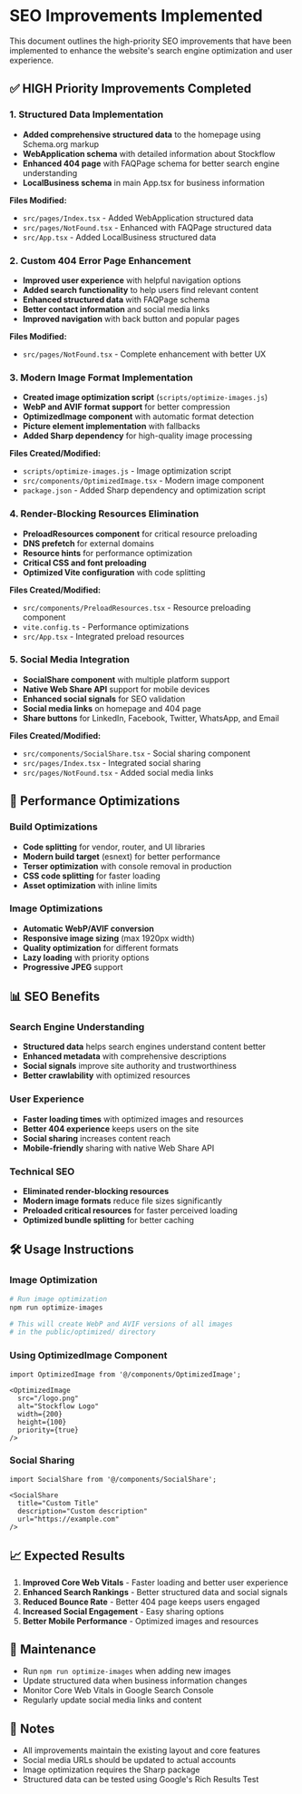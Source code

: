 # SEO Improvements Implemented

This document outlines the high-priority SEO improvements that have been implemented to enhance the website's search engine optimization and user experience.

## ✅ HIGH Priority Improvements Completed

### 1. Structured Data Implementation
- **Added comprehensive structured data** to the homepage using Schema.org markup
- **WebApplication schema** with detailed information about Stockflow
- **Enhanced 404 page** with FAQPage schema for better search engine understanding
- **LocalBusiness schema** in main App.tsx for business information

**Files Modified:**
- `src/pages/Index.tsx` - Added WebApplication structured data
- `src/pages/NotFound.tsx` - Enhanced with FAQPage structured data
- `src/App.tsx` - Added LocalBusiness structured data

### 2. Custom 404 Error Page Enhancement
- **Improved user experience** with helpful navigation options
- **Added search functionality** to help users find relevant content
- **Enhanced structured data** with FAQPage schema
- **Better contact information** and social media links
- **Improved navigation** with back button and popular pages

**Files Modified:**
- `src/pages/NotFound.tsx` - Complete enhancement with better UX

### 3. Modern Image Format Implementation
- **Created image optimization script** (`scripts/optimize-images.js`)
- **WebP and AVIF format support** for better compression
- **OptimizedImage component** with automatic format detection
- **Picture element implementation** with fallbacks
- **Added Sharp dependency** for high-quality image processing

**Files Created/Modified:**
- `scripts/optimize-images.js` - Image optimization script
- `src/components/OptimizedImage.tsx` - Modern image component
- `package.json` - Added Sharp dependency and optimization script

### 4. Render-Blocking Resources Elimination
- **PreloadResources component** for critical resource preloading
- **DNS prefetch** for external domains
- **Resource hints** for performance optimization
- **Critical CSS and font preloading**
- **Optimized Vite configuration** with code splitting

**Files Created/Modified:**
- `src/components/PreloadResources.tsx` - Resource preloading component
- `vite.config.ts` - Performance optimizations
- `src/App.tsx` - Integrated preload resources

### 5. Social Media Integration
- **SocialShare component** with multiple platform support
- **Native Web Share API** support for mobile devices
- **Enhanced social signals** for SEO validation
- **Social media links** on homepage and 404 page
- **Share buttons** for LinkedIn, Facebook, Twitter, WhatsApp, and Email

**Files Created/Modified:**
- `src/components/SocialShare.tsx` - Social sharing component
- `src/pages/Index.tsx` - Integrated social sharing
- `src/pages/NotFound.tsx` - Added social media links

## 🚀 Performance Optimizations

### Build Optimizations
- **Code splitting** for vendor, router, and UI libraries
- **Modern build target** (esnext) for better performance
- **Terser optimization** with console removal in production
- **CSS code splitting** for faster loading
- **Asset optimization** with inline limits

### Image Optimizations
- **Automatic WebP/AVIF conversion**
- **Responsive image sizing** (max 1920px width)
- **Quality optimization** for different formats
- **Lazy loading** with priority options
- **Progressive JPEG** support

## 📊 SEO Benefits

### Search Engine Understanding
- **Structured data** helps search engines understand content better
- **Enhanced metadata** with comprehensive descriptions
- **Social signals** improve site authority and trustworthiness
- **Better crawlability** with optimized resources

### User Experience
- **Faster loading times** with optimized images and resources
- **Better 404 experience** keeps users on the site
- **Social sharing** increases content reach
- **Mobile-friendly** sharing with native Web Share API

### Technical SEO
- **Eliminated render-blocking resources**
- **Modern image formats** reduce file sizes significantly
- **Preloaded critical resources** for faster perceived loading
- **Optimized bundle splitting** for better caching

## 🛠 Usage Instructions

### Image Optimization
```bash
# Run image optimization
npm run optimize-images

# This will create WebP and AVIF versions of all images
# in the public/optimized/ directory
```

### Using OptimizedImage Component
```tsx
import OptimizedImage from '@/components/OptimizedImage';

<OptimizedImage
  src="/logo.png"
  alt="Stockflow Logo"
  width={200}
  height={100}
  priority={true}
/>
```

### Social Sharing
```tsx
import SocialShare from '@/components/SocialShare';

<SocialShare
  title="Custom Title"
  description="Custom description"
  url="https://example.com"
/>
```

## 📈 Expected Results

1. **Improved Core Web Vitals** - Faster loading and better user experience
2. **Enhanced Search Rankings** - Better structured data and social signals
3. **Reduced Bounce Rate** - Better 404 page keeps users engaged
4. **Increased Social Engagement** - Easy sharing options
5. **Better Mobile Performance** - Optimized images and resources

## 🔄 Maintenance

- Run `npm run optimize-images` when adding new images
- Update structured data when business information changes
- Monitor Core Web Vitals in Google Search Console
- Regularly update social media links and content

## 📝 Notes

- All improvements maintain the existing layout and core features
- Social media URLs should be updated to actual accounts
- Image optimization requires the Sharp package
- Structured data can be tested using Google's Rich Results Test 